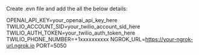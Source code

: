Create  .evn file and add the all the below details:

OPENAI_API_KEY=your_openai_api_key_here
TWILIO_ACCOUNT_SID=your_twilio_account_sid_here
TWILIO_AUTH_TOKEN=your_twilio_auth_token_here
TWILIO_PHONE_NUMBER=+1xxxxxxxxxx
NGROK_URL=https://your-ngrok-url.ngrok.io
PORT=5050

